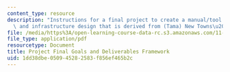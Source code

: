 ```yaml
---
content_type: resource
description: "Instructions for a final project to create a manual/tool for neighborhood\
  \ and infrastructure design that is derived from (Tama) New Towns\u2019 typologies."
file: /media/https%3A/open-learning-course-data-rc.s3.amazonaws.com/11-304j-site-and-infrastructure-systems-planning-spring-2009/1dd38dbe050945282583f856ef465b2c_MIT11_304js09_assn05.pdf
file_type: application/pdf
resourcetype: Document
title: Project Final Goals and Deliverables Framework
uid: 1dd38dbe-0509-4528-2583-f856ef465b2c
---
```

